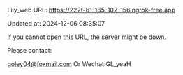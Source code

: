 Lily_web URL: https://222f-61-165-102-156.ngrok-free.app

Updated at: 2024-12-06 08:35:07

If you cannot open this URL, the server might be down.

Please contact: 

goley04@foxmail.com Or Wechat:GL_yeaH
